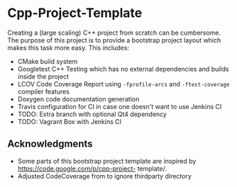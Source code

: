 Cpp-Project-Template
====================

Creating a (large scaling) C++ project from scratch can be cumbersome. The purpose of this project is to provide a bootstrap project layout which makes this task more easy. This includes:

 * CMake build system
 * Googletest C++ Testing which has no external dependencies and builds inside the project
 * LCOV Code Coverage Report using `-fprofile-arcs` and `-ftest-coverage` compiler features
 * Doxygen code documentation generation
 * Travis configuration for CI in case one doesn't want to use Jenkins CI
 * TODO: Extra branch with optional Qt4 dependency
 * TODO: Vagrant Box with Jenkins CI

## Acknowledgments

 * Some parts of this bootstrap project template are inspired by https://code.google.com/p/cpp-project- template/.
 * Adjusted CodeCoverage from to ignore thirdparty directory
